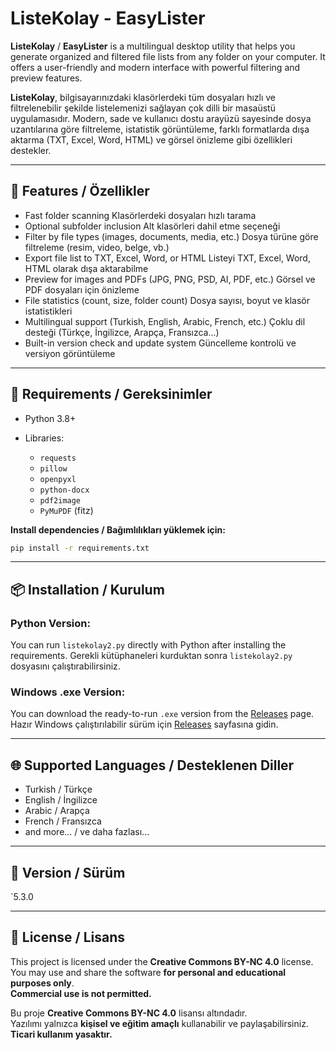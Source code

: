 # ListeKolay - EasyLister

**ListeKolay** / **EasyLister** is a multilingual desktop utility that helps you generate organized and filtered file lists from any folder on your computer. It offers a user-friendly and modern interface with powerful filtering and preview features.

**ListeKolay**, bilgisayarınızdaki klasörlerdeki tüm dosyaları hızlı ve filtrelenebilir şekilde listelemenizi sağlayan çok dilli bir masaüstü uygulamasıdır. Modern, sade ve kullanıcı dostu arayüzü sayesinde dosya uzantılarına göre filtreleme, istatistik görüntüleme, farklı formatlarda dışa aktarma (TXT, Excel, Word, HTML) ve görsel önizleme gibi özellikleri destekler.

---

## 🚀 Features / Özellikler

* Fast folder scanning
  Klasörlerdeki dosyaları hızlı tarama
* Optional subfolder inclusion
  Alt klasörleri dahil etme seçeneği
* Filter by file types (images, documents, media, etc.)
  Dosya türüne göre filtreleme (resim, video, belge, vb.)
* Export file list to TXT, Excel, Word, or HTML
  Listeyi TXT, Excel, Word, HTML olarak dışa aktarabilme
* Preview for images and PDFs (JPG, PNG, PSD, AI, PDF, etc.)
  Görsel ve PDF dosyaları için önizleme
* File statistics (count, size, folder count)
  Dosya sayısı, boyut ve klasör istatistikleri
* Multilingual support (Turkish, English, Arabic, French, etc.)
  Çoklu dil desteği (Türkçe, İngilizce, Arapça, Fransızca...)
* Built-in version check and update system
  Güncelleme kontrolü ve versiyon görüntüleme

---

## 🧰 Requirements / Gereksinimler

* Python 3.8+
* Libraries:

  * `requests`
  * `pillow`
  * `openpyxl`
  * `python-docx`
  * `pdf2image`
  * `PyMuPDF` (fitz)

**Install dependencies / Bağımlılıkları yüklemek için:**

```bash
pip install -r requirements.txt
```

---

## 📦 Installation / Kurulum

### Python Version:

You can run `listekolay2.py` directly with Python after installing the requirements.
Gerekli kütüphaneleri kurduktan sonra `listekolay2.py` dosyasını çalıştırabilirsiniz.

### Windows .exe Version:

You can download the ready-to-run `.exe` version from the [Releases](https://github.com/muallimun/listekolay/releases/) page.
Hazır Windows çalıştırılabilir sürüm için [Releases](https://github.com/muallimun/listekolay/releases/) sayfasına gidin.

---

## 🌐 Supported Languages / Desteklenen Diller

* Turkish / Türkçe
* English / İngilizce
* Arabic / Arapça
* French / Fransızca
* and more... / ve daha fazlası...

---

## 📁 Version / Sürüm

`5.3.0

---

## 📄 License / Lisans

This project is licensed under the **Creative Commons BY-NC 4.0** license.  
You may use and share the software **for personal and educational purposes only**.  
**Commercial use is not permitted.**

Bu proje **Creative Commons BY-NC 4.0** lisansı altındadır.  
Yazılımı yalnızca **kişisel ve eğitim amaçlı** kullanabilir ve paylaşabilirsiniz.  
**Ticari kullanım yasaktır.**

